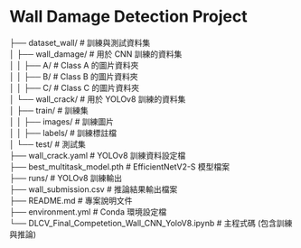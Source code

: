   # Wall Damage Detection Project
├── dataset_wall/                    # 訓練與測試資料集                                                                                                                
│   ├── wall_damage/                 # 用於 CNN 訓練的資料集                                                                                                          
│   │   ├── A/                       # Class A 的圖片資料夾                                                                                                            
│   │   ├── B/                       # Class B 的圖片資料夾                                                                                                          
│   │   ├── C/                       # Class C 的圖片資料夾                                                                                                            
│   └── wall_crack/                  # 用於 YOLOv8 訓練的資料集                                                                                                        
│       ├── train/                   # 訓練集                                                                                                                          
│       │   ├── images/              # 訓練圖片                                                                                                                        
│       │   ├── labels/              # 訓練標註檔                                                                                                                      
│       └── test/                    # 測試集                                                                                                                          
├── wall_crack.yaml                  # YOLOv8 訓練資料設定檔                                                                                                          
├── best_multitask_model.pth         # EfficientNetV2-S 模型檔案                                                                                                      
├── runs/                            # YOLOv8 訓練輸出                                                                                                                
├── wall_submission.csv              # 推論結果輸出檔案                                                                                                                
├── README.md                        # 專案說明文件                                                                                                                    
├── environment.yml                  # Conda 環境設定檔                                                                                                                
└── DLCV_Final_Competetion_Wall_CNN_YoloV8.ipynb # 主程式碼 (包含訓練與推論)                                                                                            

